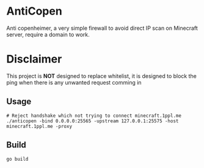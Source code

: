 # AntiCopen
Anti copenheimer, a very simple firewall to avoid direct IP scan on Minecraft server, require a domain to work.

# Disclaimer
This project is **NOT** designed to replace whitelist, it is designed to block the ping when there is any unwanted request comming in

## Usage
```shell
# Reject handshake which not trying to connect minecraft.1ppl.me
./anticopen -bind 0.0.0.0:25565 -upstream 127.0.0.1:25575 -host minecraft.1ppl.me -proxy
```

## Build
```shell
go build
```
